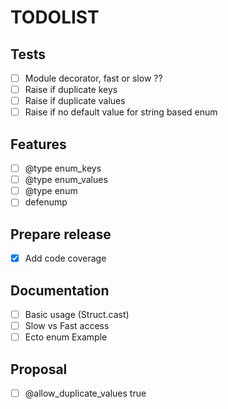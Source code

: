 # TODOLIST

## Tests

- [ ] Module decorator, fast or slow ??
- [ ] Raise if duplicate keys
- [ ] Raise if duplicate values
- [ ] Raise if no default value for string based enum

## Features

- [ ] @type enum_keys
- [ ] @type enum_values
- [ ] @type enum
- [ ] defenump

## Prepare release

- [x] Add code coverage

## Documentation

- [ ] Basic usage (Struct.cast)
- [ ] Slow vs Fast access
- [ ] Ecto enum Example

## Proposal

- [ ] @allow_duplicate_values true
